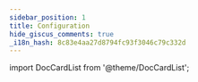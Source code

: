 ```yaml
---
sidebar_position: 1
title: Configuration
hide_giscus_comments: true
_i18n_hash: 8c83e4aa27d8794fc93f3046c79c332d
---
```

<Head>
  <style>{`
  .container {
    max-width: 65em !important;
  }
  `}</style>
</Head>

<!-- vale off -->
import DocCardList from '@theme/DocCardList';

<!-- vale on -->


<DocCardList className="topics-list" />
